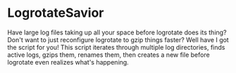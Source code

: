 # LogrotateSavior
Have large log files taking up all your space before logrotate does its thing? Don't want to just reconfigure logrotate to gzip things faster? Well have I got the script for you! This script iterates through multiple log directories, finds active logs, gzips them, renames them, then creates a new file before logrotate even realizes what's happening. 
